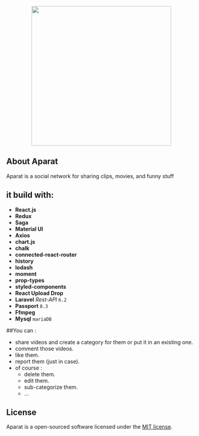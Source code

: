 
<p align="center"><img src="https://cdn.iconscout.com/icon/free/png-256/aparat-569197.png" width="370"></p>

## About Aparat

Aparat is a social network for sharing clips, movies, and funny stuff

## it build with:
- **React.js**
- **Redux**
- **Saga**
- **Material UI**
- **Axios**
- **chart.js**
- **chalk**
- **connected-react-router**
- **history**
- **lodash**
- **moment**
- **prop-types**
- **styled-components**
- **React Upload Drop**
- **Laravel** _Rest-API_ `6.2`
- **Passport** `8.3`
- **Ffmpeg**
- **Mysql** `mariaDB`

##You can :
- share videos and create a category for them or put it in an existing one.
- comment those videos.
- like them.
- report them (just in case).
- of course : 
	- delete them.
	- edit them.
	- sub-categorize them.
	- ...

## License

Aparat is a open-sourced software licensed under the [MIT license](https://opensource.org/licenses/MIT).
